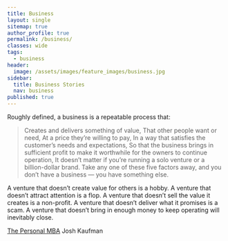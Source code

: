 ```yaml
---
title: Business
layout: single
sitemap: true
author_profile: true
permalink: /business/
classes: wide
tags:
  - business
header:
  image: /assets/images/feature_images/business.jpg
sidebar:
  title: Business Stories
  nav: business
published: true
---
```


Roughly defined, a business is a repeatable process that:

> Creates and delivers something of value,
> That other people want or need,
> At a price they’re willing to pay,
> In a way that satisfies the customer’s needs and expectations,
> So that the business brings in sufficient profit to make it worthwhile for the owners to continue operation,
> It doesn’t matter if you’re running a solo venture or a billion-dollar brand. Take any one of these five factors away, and you don’t have a business — you have something else.


A venture that doesn’t create value for others is a hobby.
A venture that doesn’t attract attention is a flop.
A venture that doesn’t sell the value it creates is a non-profit.
A venture that doesn’t deliver what it promises is a scam.
A venture that doesn’t bring in enough money to keep operating will inevitably close.


[The Personal MBA](https://personalmba.com/)
Josh Kaufman

